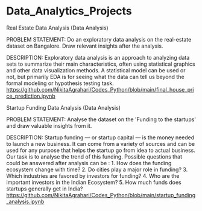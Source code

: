 # Data_Analytics_Projects
Real Estate Data Analysis (Data Analysis)

PROBLEM STATEMENT:
Do an exploratory data analysis on the real-estate dataset on Bangalore. Draw relevant insights after the analysis.

DESCRIPTION:
Exploratory data analysis is an approach to analyzing data sets to summarize their main characteristics, often using statistical graphics and other data visualization methods. A statistical model can be used or not, but primarily EDA is for seeing what the data can tell us beyond the formal modeling or hypothesis testing task.
https://github.com/NikitaAgrahari/Codes_Python/blob/main/final_house_price_prediction.ipynb

Startup Funding Data Analysis (Data Analysis)

PROBLEM STATEMENT:
Analyse the dataset on the 'Funding to the startups' and draw valuable insights from it.

DESCRIPTION:
Startup funding — or startup capital — is the money needed to launch a new business. It can come from a variety of sources and can be used for any purpose that helps the startup go from idea to actual business. Our task is to analyse the trend of this funding. Possible questions that could be answered after analysis can be : 1. How does the funding ecosystem change with time? 2. Do cities play a major role in funding? 3. Which industries are favored by investors for funding? 4. Who are the important investors in the Indian Ecosystem? 5. How much funds does startups generally get in India?
https://github.com/NikitaAgrahari/Codes_Python/blob/main/startup_funding_analysis.ipynb
